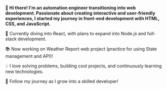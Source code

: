 **👋 Hi there! I'm an automation engineer transitioning into web development. Passionate about creating interactive and user-friendly experiences, I started my journey in front-end development with HTML, CSS, and JavaScript.**

🚀 Currently diving into React, with plans to expand into Node.js and full-stack development.

📚 Now working on Weather Report web project (practice for using State management and API)!

💡 I love solving problems, building cool projects, and continuously learning new technologies.

📌 Follow my journey as I grow into a skilled developer!
